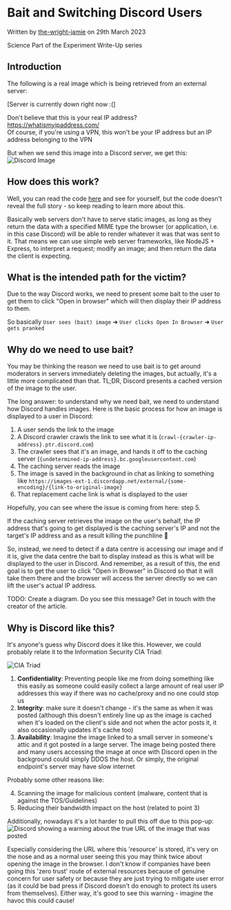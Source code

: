 # Bait and Switching Discord Users

Written by [the-wright-jamie](https://the-wright-jamie.dev/) on 29th March 2023

<span class="material-symbols-rounded">Science</span> Part of the Experiment Write-Up series

## Introduction

The following is a real image which is being retrieved from an external server:

[Server is currently down right now :(]

Don't believe that this is your real IP address? <https://whatismyipaddress.com/>  
Of course, if you're using a VPN, this won't be your IP address but an IP address belonging to the VPN

But when we send this image into a Discord server, we get this:  
![Discord Image](https://xsfs.xyz/assets/img/2023/discord-bait.png)

## How does this work?

Well, you can read the code [here](https://github.com/the-wright-jamie/Image-Troll-Server) and see for yourself, but the code doesn't reveal the full story - so keep reading to learn more about this.

Basically web servers don't have to serve static images, as long as they return the data with a specified MIME type the browser (or application, i.e. in this case Discord) will be able to render whatever it was that was sent to it. That means we can use simple web server frameworks, like NodeJS + Express, to interpret a request; modify an image; and then return the data the client is expecting.

## What is the intended path for the victim?

Due to the way Discord works, we need to present some bait to the user to get them to click "Open in browser" which will then display their IP address to them.

So basically `User sees (bait) image` ➜ `User clicks Open In Browser` ➜ `User gets pranked`

## Why do we need to use bait?

You may be thinking the reason we need to use bait is to get around moderators in servers immediately deleting the images, but actually, it's a little more complicated than that. TL;DR, Discord presents a cached version of the image to the user.

The long answer: to understand why we need bait, we need to understand how Discord handles images. Here is the basic process for how an image is displayed to a user in Discord:

1. A user sends the link to the image
2. A Discord crawler crawls the link to see what it is (`crawl-{crawler-ip-address}.ptr.discord.com`)
3. The crawler sees that it's an image, and hands it off to the caching server (`{undetermined-ip-address}.bc.googleusercontent.com`)
4. The caching server reads the image
5. The image is saved in the background in chat as linking to something like `https://images-ext-1.discordapp.net/external/{some-encoding}/{link-to-original-image}`
6. That replacement cache link is what is displayed to the user

Hopefully, you can see where the issue is coming from here: step 5.

If the caching server retrieves the image on the user's behalf, the IP address that's going to get displayed is the caching server's IP and not the target's IP address and as a result killing the punchline 🫤

So, instead, we need to detect if a data centre is accessing our image and if it is, give the data centre the bait to display instead as this is what will be displayed to the user in Discord. And remember, as a result of this, the end goal is to get the user to click "Open in Browser" in Discord so that it will take them there and the browser will access the server directly so we can lift the user's actual IP address.

TODO: Create a diagram. Do you see this message? Get in touch with the creator of the article.

## Why is Discord like this?

It's anyone's guess why Discord does it like this. However, we could probably relate it to the Information Security CIA Triad:

![CIA Triad](https://xsfs.xyz/assets/img/cia-triad.svg)

1. **Confidentiality**: Preventing people like me from doing something like this easily as someone could easily collect a large amount of real user IP addresses this way if there was no cache/proxy and no one could stop us
2. **Integrity**: make sure it doesn't change - it's the same as when it was posted (although this doesn't entirely line up as the image is cached when it's loaded on the client's side and not when the actor posts it, it also occasionally updates it's cache too)
3. **Availability**: Imagine the image linked to a small server in someone's attic and it got posted in a large server. The image being posted there and many users accessing the image at once with Discord open in the background could simply DDOS the host. Or simply, the original endpoint's server may have slow internet

Probably some other reasons like:

4. Scanning the image for malicious content (malware, content that is against the TOS/Guidelines)
5. Reducing their bandwidth impact on the host (related to point 3)

Additionally, nowadays it's a lot harder to pull this off due to this pop-up:
![Discord showing a warning about the true URL of the image that was posted](https://xsfs.xyz/assets/img/2023/discord-warning.png)

Especially considering the URL where this 'resource' is stored, it's very on the nose and as a normal user seeing this you may think twice about opening the image in the browser. I don't know if companies have been going this 'zero trust' route of external resources because of genuine concern for user safety or because they are just trying to mitigate user error (as it could be bad press if Discord doesn't do enough to protect its users from themselves). Either way, it's good to see this warning - imagine the havoc this could cause!
